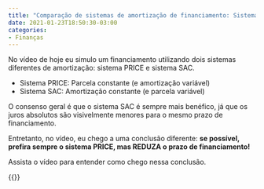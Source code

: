```yaml
---
title: "Comparação de sistemas de amortização de financiamento: Sistema PRICE vs. Sistema SAC"
date: 2021-01-23T18:50:30-03:00
categories:
- Finanças
---
```


No vídeo de hoje eu simulo um financiamento utilizando dois sistemas diferentes de amortização: sistema PRICE e sistema SAC.

* Sistema PRICE: Parcela constante (e amortização variável)
* Sistema SAC: Amortização constante (e parcela variável)

O consenso geral é que o sistema SAC é sempre mais benéfico, já que os juros absolutos são visivelmente menores para o mesmo prazo de financiamento.

Entretanto, no vídeo, eu chego a uma conclusão diferente: <b>se possível, prefira sempre o sistema PRICE, mas REDUZA o prazo de financiamento!</b>

Assista o vídeo para entender como chego nessa conclusão.

{{<youtube kXAvZSoLUPc>}}

